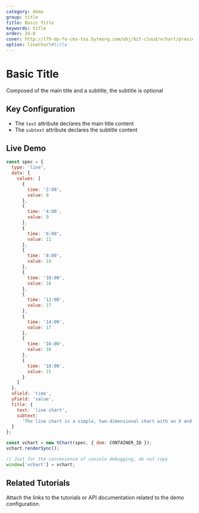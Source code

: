 ```yaml
---
category: demo
group: title
title: Basic Title
keywords: title
order: 24-0
cover: http://lf9-dp-fe-cms-tos.byteorg.com/obj/bit-cloud/vchart/preview/title/basic-title.png
option: lineChart#title
---
```


# Basic Title

Composed of the main title and a subtitle, the subtitle is optional

## Key Configuration

- The `text` attribute declares the main title content
- The `subtext` attribute declares the subtitle content

## Live Demo

```javascript livedemo
const spec = {
  type: 'line',
  data: {
    values: [
      {
        time: '2:00',
        value: 8
      },
      {
        time: '4:00',
        value: 9
      },
      {
        time: '6:00',
        value: 11
      },
      {
        time: '8:00',
        value: 14
      },
      {
        time: '10:00',
        value: 16
      },
      {
        time: '12:00',
        value: 17
      },
      {
        time: '14:00',
        value: 17
      },
      {
        time: '16:00',
        value: 16
      },
      {
        time: '18:00',
        value: 15
      }
    ]
  },
  xField: 'time',
  yField: 'value',
  title: {
    text: 'line chart',
    subtext:
      'The line chart is a simple, two-dimensional chart with an X and Y axis, each point representing a single value.'
  }
};

const vchart = new VChart(spec, { dom: CONTAINER_ID });
vchart.renderSync();

// Just for the convenience of console debugging, do not copy
window['vchart'] = vchart;
```

## Related Tutorials

Attach the links to the tutorials or API documentation related to the demo configuration.
